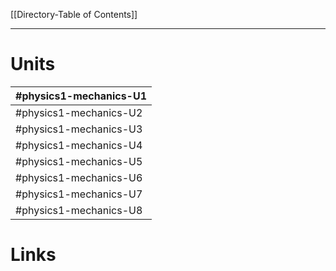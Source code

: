 [[Directory-Table of Contents]]
____________
# Units
| #physics1-mechanics-U1 |
| ---------------------- |
| #physics1-mechanics-U2 |
| #physics1-mechanics-U3 |
| #physics1-mechanics-U4 |
| #physics1-mechanics-U5 |
| #physics1-mechanics-U6 |
| #physics1-mechanics-U7 |
| #physics1-mechanics-U8 |
# Links
